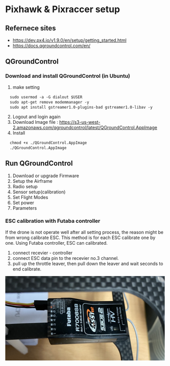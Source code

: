 # Pixhawk & Pixraccer setup

## Refernece sites
 + https://dev.px4.io/v1.9.0/en/setup/getting_started.html
 + https://docs.qgroundcontrol.com/en/

## QGroundControl
 ### Download and install QGroundControl (in Ubuntu)
  1. make setting
  ~~~
    sudo usermod -a -G dialout $USER
    sudo apt-get remove modemmanager -y
    sudo apt install gstreamer1.0-plugins-bad gstreamer1.0-libav -y
  ~~~
  2. Logout and login again
  3. Download Image file : https://s3-us-west-2.amazonaws.com/qgroundcontrol/latest/QGroundControl.AppImage
  4. Install
  ~~~
    chmod +x ./QGroundControl.AppImage
    ./QGroundControl.AppImage
  ~~~
## Run QGroundControl
  1. Download or upgrade Firmware
  2. Setup the Airframe
  3. Radio setup
  4. Sensor setup(calibration)
  5. Set Flight Modes
  6. Set power
  7. Parameters

### ESC calibration with Futaba controller

 If the drone is not operate well after all setting process, the reason might be from wrong calibrate ESC.
 This method is for each ESC calibrate one by one.
 Using Futaba controller, ESC can calibrated.
 
 1. connect recevier - controller
 2. connect ESC data pin to the recevier no.3 channel.
 3. pull up the throttle leaver, then pull down the leaver and wait seconds to end calibrate.
 
  ![Futaba_reciver](./img/futaba_reciver.jpg)
